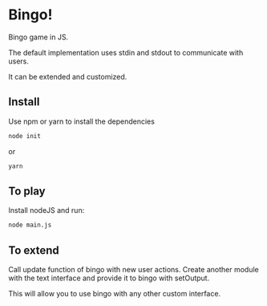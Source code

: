 # Bingo!

Bingo game in JS.

The default implementation uses stdin and stdout to communicate with users.

It can be extended and customized.

## Install

Use npm or yarn to install the dependencies

```bash
node init
```

or

```bash
yarn
```

## To play

Install nodeJS and run:

```bash
node main.js
```

## To extend

Call update function of bingo with new user actions.
Create another module with the text interface and provide it to bingo with setOutput.

This will allow you to use bingo with any other custom interface.

